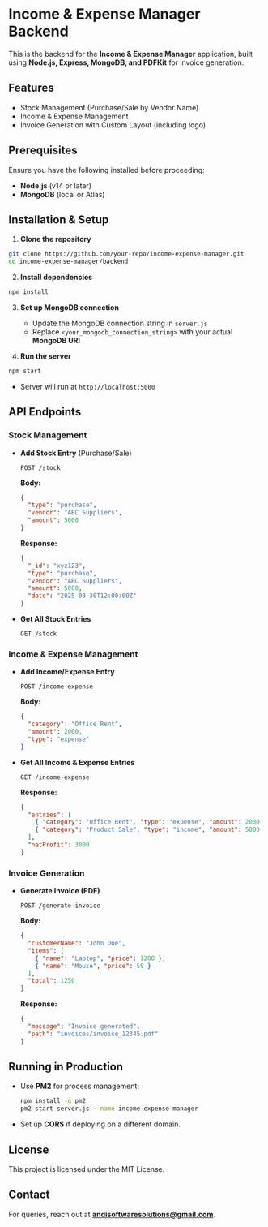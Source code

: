 # Income & Expense Manager Backend

This is the backend for the **Income & Expense Manager** application, built using **Node.js, Express, MongoDB, and PDFKit** for invoice generation.

## Features
- Stock Management (Purchase/Sale by Vendor Name)
- Income & Expense Management
- Invoice Generation with Custom Layout (including logo)

## Prerequisites
Ensure you have the following installed before proceeding:
- **Node.js** (v14 or later)
- **MongoDB** (local or Atlas)

## Installation & Setup

1. **Clone the repository**
```sh
git clone https://github.com/your-repo/income-expense-manager.git
cd income-expense-manager/backend
```

2. **Install dependencies**
```sh
npm install
```

3. **Set up MongoDB connection**
   - Update the MongoDB connection string in `server.js`
   - Replace `<your_mongodb_connection_string>` with your actual **MongoDB URI**

4. **Run the server**
```sh
npm start
```
   - Server will run at `http://localhost:5000`

## API Endpoints

### **Stock Management**
- **Add Stock Entry** (Purchase/Sale)
  ```http
  POST /stock
  ```
  **Body:**
  ```json
  {
    "type": "purchase",
    "vendor": "ABC Suppliers",
    "amount": 5000
  }
  ```
  **Response:**
  ```json
  {
    "_id": "xyz123",
    "type": "purchase",
    "vendor": "ABC Suppliers",
    "amount": 5000,
    "date": "2025-03-30T12:00:00Z"
  }
  ```

- **Get All Stock Entries**
  ```http
  GET /stock
  ```

### **Income & Expense Management**
- **Add Income/Expense Entry**
  ```http
  POST /income-expense
  ```
  **Body:**
  ```json
  {
    "category": "Office Rent",
    "amount": 2000,
    "type": "expense"
  }
  ```

- **Get All Income & Expense Entries**
  ```http
  GET /income-expense
  ```
  **Response:**
  ```json
  {
    "entries": [
      { "category": "Office Rent", "type": "expense", "amount": 2000 },
      { "category": "Product Sale", "type": "income", "amount": 5000 }
    ],
    "netProfit": 3000
  }
  ```

### **Invoice Generation**
- **Generate Invoice (PDF)**
  ```http
  POST /generate-invoice
  ```
  **Body:**
  ```json
  {
    "customerName": "John Doe",
    "items": [
      { "name": "Laptop", "price": 1200 },
      { "name": "Mouse", "price": 50 }
    ],
    "total": 1250
  }
  ```
  **Response:**
  ```json
  {
    "message": "Invoice generated",
    "path": "invoices/invoice_12345.pdf"
  }
  ```

## Running in Production
- Use **PM2** for process management:
  ```sh
  npm install -g pm2
  pm2 start server.js --name income-expense-manager
  ```
- Set up **CORS** if deploying on a different domain.

## License
This project is licensed under the MIT License.

## Contact
For queries, reach out at **andisoftwaresolutions@gmail.com**.


